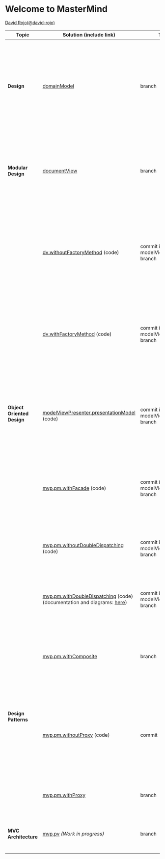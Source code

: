 # Welcome to MasterMind

[David Rojo(@david-rojo)](https://github.com/david-rojo)

<table class="tg">
<thead>
  <tr>
    <th class="tg-uzvj">Topic</th>
    <th class="tg-7btt">Solution (include link)</th>
    <th class="tg-amwm">Type</th>
    <th class="tg-7btt">Improvements</th>
  </tr>
</thead>
<tbody>
  <tr>
    <td class="tg-9wq8"><b>Design</b></td>
    <td class="tg-c3ow"><a href="https://github.com/david-rojo/cloudApps-masterMind/tree/domainModel">domainModel</a></td>
    <td class="tg-baqh">branch</td>
    <td class="tg-0pky"><span style="font-weight:400;font-style:normal">Clases del Modelo del Dominio </span><span style="font-weight:600">pero acopladas a tecnologías de interfaz ahora y todas con la Ley del Cambio Continuo y de granos grueso con el advenimiento de nueva funcionalidad</span></td>
  </tr>
  <tr>
    <td class="tg-9wq8"><b>Modular Design</b></td>
    <td class="tg-c3ow"><a href="https://github.com/david-rojo/cloudApps-masterMind/tree/documentView">documentView</a></td>
    <td class="tg-baqh">branch</td>
    <td class="tg-0pky"><span style="font-weight:400;font-style:normal">Clases Vistas de Texto separadas de los Modelos del Dominio </span><span style="font-weight:600">pero con Modelos de grano grueso con el advenimiento de nueva funcionalidad</span></td>
  </tr>
  <tr>
    <td class="tg-9wq8" rowspan="6"><b>Object Oriented Design</b></td>
    <td class="tg-c3ow"><a href="https://github.com/david-rojo/cloudApps-masterMind/commit/8e7d4db490cd3659d6a3a05ea7b53e32b4ad0dc9">dv.withoutFactoryMethod</a> (code)</td>
    <td class="tg-baqh">commit in modelViewPresenter branch</td>
    <td class="tg-0pky"><span style="font-weight:400;font-style:normal">Clase Vistas de Interfaz Gráfica de Usuario </span><span style="font-weight:600">pero con DRY en Vistas de tecnologías diferentes y con Modelos de grano grueso con el advenimiento de nueva funcionalidad</span></td>
  </tr>
  <tr>
    <td class="tg-baqh"><a href="https://github.com/david-rojo/cloudApps-masterMind/commit/aaf3f720ba42059730333b9c66fc053c0e92231f">dv.withFactoryMethod</a> (code)</td>
    <td class="tg-baqh">commit in modelViewPresenter branch</td>
    <td class="tg-0lax"><span style="font-weight:400;font-style:normal">Clase Vista abstracta para Open/Close de sus tecnologías </span><span style="font-weight:600">pero con Modelos de grano grueso con el advenimiento de nueva funcionalidad</span></td>
  </tr>
  <tr>
    <td class="tg-baqh"><a href="https://github.com/david-rojo/cloudApps-masterMind/commit/b6b72ee7ad0fc1f248e46e440136b377c9aa825c">modelViewPresenter.presentationModel</a> (code)</td>
    <td class="tg-baqh">commit in modelViewPresenter branch</td>
    <td class="tg-0lax"><span style="font-weight:400;font-style:normal">Clases Controladoras entre Vistas y Modelos por cada Caso de Uso </span><span style="font-weight:600">pero con la clase Principal y las Vistas acopladas a cada controlador actual y futuro</span></td>
  </tr>
  <tr>
    <td class="tg-baqh"><a href="https://github.com/david-rojo/cloudApps-masterMind/commit/882296dfbb8d56c7743d73863d078dbd5d56b7f0">mvp.pm.withFacade</a> (code)</td>
    <td class="tg-baqh">commit in modelViewPresenter branch</td>
    <td class="tg-0lax"><span style="font-weight:400;font-style:normal">Clase Lógica que encapsula Controladores y Modelos </span><span style="font-weight:600">pero con Vistas con DRY en la Lógica de Control</span></td>
  </tr>
  <tr>
    <td class="tg-c3ow"><a href="https://github.com/david-rojo/cloudApps-masterMind/commit/122df0677abe4e44678153cd7ebfb1c7b2a2c6e6">mvp.pm.withoutDoubleDispatching</a> (code)</td>
    <td class="tg-baqh">commit in modelViewPresenter branch</td>
    <td class="tg-0pky"><span style="font-weight:400;font-style:normal">Clase Estado para la Inversión de Control de Vistas a la Lógica </span><span style="font-weight:600">pero violando el Principio de Sustitución de Liskov</span></td>
  </tr>
  <tr>
    <td class="tg-c3ow"><a href="https://github.com/david-rojo/cloudApps-masterMind/commit/0e65800d212598e681d90af69cd4a459ec95f5d7">mvp.pm.withDoubleDispatching</a> (code)<br>(documentation and diagrams: <a href="https://github.com/david-rojo/cloudApps-masterMind/blob/modelViewPresenter/docs/README.md">here</a>)</td>
    <td class="tg-baqh">commit in modelViewPresenter branch</td>
    <td class="tg-0pky"><span style="font-weight:400;font-style:normal">Clase Visitador de Controladores para Técnica de Doble Despacho</span></td>
  </tr>
  <tr>
    <td class="tg-9wq8" rowspan="3"><b>Design Patterns</b></td>
    <td class="tg-c3ow"><a href="https://github.com/david-rojo/cloudApps-masterMind/tree/mvp.pm.withComposite">mvp.pm.withComposite</a></td>
    <td class="tg-baqh">branch</td>
    <td class="tg-0pky"><span style="font-weight:400;font-style:normal">Clase Comando del menú y Controlador Compuesto de ciertos Estados para Open/Close con nuevos Casos de Uso aplicando </span><span style="font-weight:600">UndoRedo</span></td>
  </tr>
  <tr>
    <td class="tg-baqh"><a href="https://github.com/david-rojo/cloudApps-masterMind/commit/314a305d8084e69d7b873094077ba38199a9e485">mvp.pm.withoutProxy</a> (code)<i></i></td>
    <td class="tg-baqh">commit</td>
    <td class="tg-0lax">Clase TCP/IP para tecnología de Despliegue pero con Controladores acoplados, poco cohesivos y grano grueso con cada nueva tecnología</td>
  </tr>
  <tr>
    <td class="tg-baqh"><a href="https://github.com/david-rojo/cloudApps-masterMind/tree/mvp.pm.withProxy">mvp.pm.withProxy</a></td>
    <td class="tg-baqh">branch</td>
    <td class="tg-0lax">Clases Proxy para Open/Close para nuevas tecnologías de Despliegue</td>
  </tr>
   <tr>
    <td class="tg-9wq8"><b>MVC Architecture</b></td>
    <td class="tg-c3ow"><a href="https://github.com/david-rojo/cloudApps-masterMind/tree/mvp.pv">mvp.pv</a> <i>(Work in progress)</i></td>
    <td class="tg-baqh">branch</td>
    <td class="tg-0pky">Baile de la Triada<br>Los controladores mandan sobre las vistas</td>
  </tr>
</tbody>
</table>
